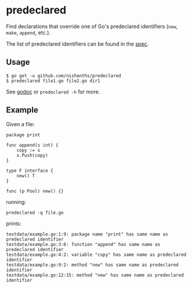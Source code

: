 # predeclared

Find declarations that override one of Go's predeclared identifiers (`new`, `make`, `append`, etc.).

The list of predeclared identifiers can be found in the [spec](https://golang.org/ref/spec#Predeclared_identifiers).

## Usage

```
$ go get -u github.com/nishanths/predeclared
$ predeclared file1.go file2.go dir1
```

See [godoc](https://godoc.org/github.com/nishanths/predeclared) or `predeclared -h` for more.

## Example

Given a file:

```
package print

func append(s int) {
	copy := s
	x.Push(copy)
}

type F interface {
	new() T
}

func (p Pool) new() {}
```

running:

```
predeclared -q file.go
```

prints:

```
testdata/example.go:1:9: package name "print" has same name as predeclared identifier
testdata/example.go:3:6: function "append" has same name as predeclared identifier
testdata/example.go:4:2: variable "copy" has same name as predeclared identifier
testdata/example.go:9:2: method "new" has same name as predeclared identifier
testdata/example.go:12:15: method "new" has same name as predeclared identifier
```
